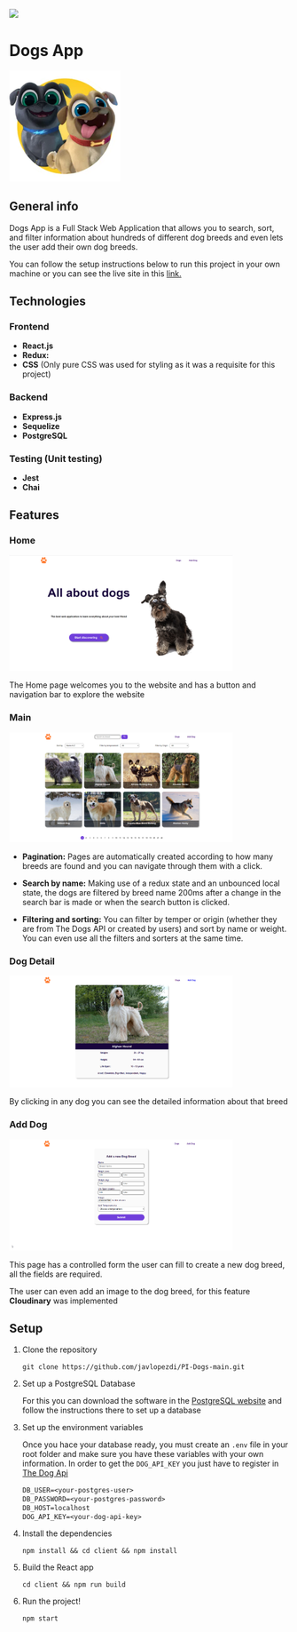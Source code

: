 <p align=''>
    <img src='https://static.wixstatic.com/media/85087f_0d84cbeaeb824fca8f7ff18d7c9eaafd~mv2.png/v1/fill/w_160,h_30,al_c,q_85,usm_0.66_1.00_0.01/Logo_completo_Color_1PNG.webp' </img>
</p>

# Dogs App

<p align="left">
  <img height="200" src="./dog.png" />
</p>

## General info

Dogs App is a Full Stack Web Application that allows you to search, sort, and filter information about hundreds of different dog breeds and even lets the user add their own dog breeds.

You can follow the setup instructions below to run this project in your own machine or you can see the live site in this [link.](https://dogsdemo.herokuapp.com/)

## Technologies

### Frontend

- **React.js**
- **Redux:**
- **CSS** (Only pure CSS was used for styling as it was a requisite for this project)

### Backend

- **Express.js**
- **Sequelize**
- **PostgreSQL**

### Testing (Unit testing)

- **Jest**
- **Chai**

## Features

### Home

<p align="left">
  <img width="80%" src="./dogsHome.png" />
</p>

The Home page welcomes you to the website and has a button and navigation bar to explore the website

### Main

<p align="left">
  <img width="80%" src="./dogsMain.png" />
</p>

- **Pagination:** Pages are automatically created according to how many breeds are found and you can navigate through them with a click.

- **Search by name:** Making use of a redux state and an unbounced local state, the dogs are filtered by breed name 200ms after a change in the search bar is made or when the search button is clicked.

- **Filtering and sorting:** You can filter by temper or origin (whether they are from The Dogs API or created by users) and sort by name or weight. You can even use all the filters and sorters at the same time.

### Dog Detail

<p align="left">
  <img width="80%" src="./dogsDetail.png" />
</p>

By clicking in any dog you can see the detailed information about that breed

### Add Dog

<p align="left">
  <img width="80%" src="./dogsNew.png" />
</p>

This page has a controlled form the user can fill to create a new dog breed, all the fields are required.

The user can even add an image to the dog breed, for this feature **Cloudinary** was implemented

## Setup

1. Clone the repository
   ```
   git clone https://github.com/javlopezdi/PI-Dogs-main.git
   ```
2. Set up a PostgreSQL Database
   
   For this you can download the software in the [PostgreSQL website](https://www.postgresql.org/download/) and follow the instructions there to set up a database
3. Set up the environment variables
   
   Once you hace your database ready, you must create an `.env` file in your root folder and make sure you have these variables with your own information. In order to get the `DOG_API_KEY` you just have to register in [The Dog Api](https://www.thedogapi.com/)
   ```
   DB_USER=<your-postgres-user>
   DB_PASSWORD=<your-postgres-password>
   DB_HOST=localhost
   DOG_API_KEY=<your-dog-api-key>
   ```
4. Install the dependencies
   ```
   npm install && cd client && npm install
   ```
5. Build the React app
   ```
   cd client && npm run build
   ```
6. Run the project!
   ```
   npm start
   ```

